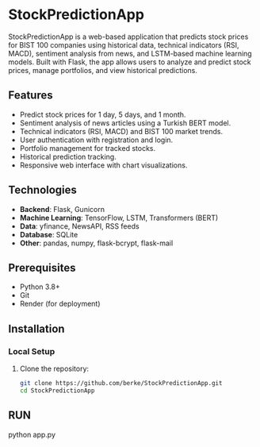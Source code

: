 # StockPredictionApp 

StockPredictionApp is a web-based application that predicts stock prices for BIST 100 companies using historical data, technical indicators (RSI, MACD), sentiment analysis from news, and LSTM-based machine learning models. Built with Flask, the app allows users to analyze and predict stock prices, manage portfolios, and view historical predictions.

## Features
- Predict stock prices for 1 day, 5 days, and 1 month.
- Sentiment analysis of news articles using a Turkish BERT model.
- Technical indicators (RSI, MACD) and BIST 100 market trends.
- User authentication with registration and login.
- Portfolio management for tracked stocks.
- Historical prediction tracking.
- Responsive web interface with chart visualizations.

## Technologies
- **Backend**: Flask, Gunicorn
- **Machine Learning**: TensorFlow, LSTM, Transformers (BERT)
- **Data**: yfinance, NewsAPI, RSS feeds
- **Database**: SQLite
- **Other**: pandas, numpy, flask-bcrypt, flask-mail

## Prerequisites
- Python 3.8+
- Git
- Render (for deployment)

## Installation

### Local Setup
1. Clone the repository:
   ```bash
   git clone https://github.com/berke/StockPredictionApp.git
   cd StockPredictionApp
## RUN
python app.py
